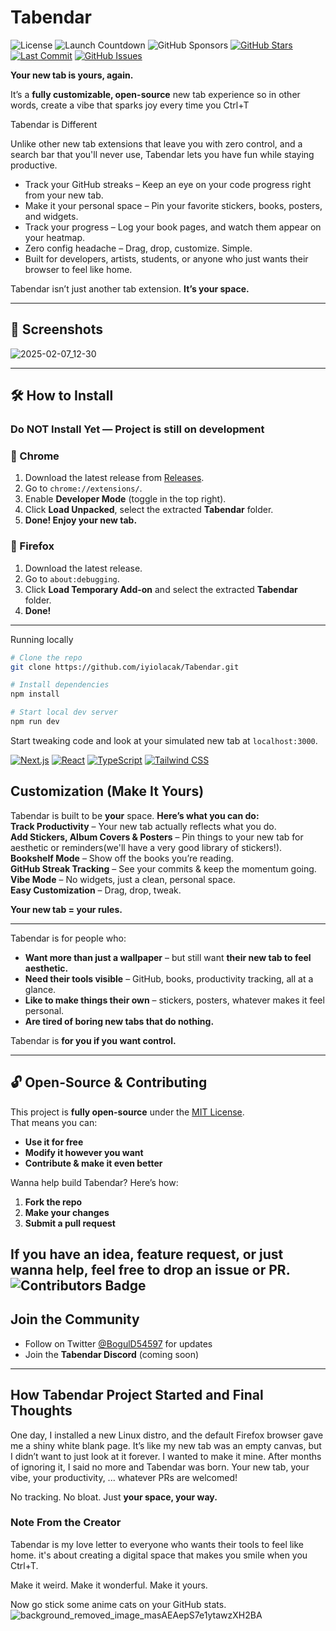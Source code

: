 # Tabendar  
![License](https://img.shields.io/badge/License-MIT-green) ![Launch Countdown](https://img.shields.io/badge/status-launch%20soon-purple) ![GitHub Sponsors](https://img.shields.io/github/sponsors/iyiolacak) [![GitHub Stars](https://img.shields.io/github/stars/iyiolacak/Tabendar?label=Stars&logo=github&style=flat-square)](https://github.com/iyiolacak/Tabendar/stargazers) [![Last Commit](https://img.shields.io/github/last-commit/iyiolacak/Tabendar?label=last%20commit&logo=git&style=flat-square)](https://github.com/iyiolacak/Tabendar/commits) [![GitHub Issues](https://img.shields.io/github/issues/iyiolacak/Tabendar?label=issues&logo=github&style=flat-square)](https://github.com/iyiolacak/Tabendar/issues) 
 

**Your new tab is yours, again.**  

It’s a **fully customizable, open-source** new tab experience so in other words, create a vibe that sparks joy every time you Ctrl+T

Tabendar is Different

Unlike other new tab extensions that leave you with zero control, and a search bar that you'll never use, Tabendar lets you have fun while staying productive.

- Track your GitHub streaks – Keep an eye on your code progress right from your new tab.
- Make it your personal space – Pin your favorite stickers, books, posters, and widgets.
- Track your progress – Log your book pages, and watch them appear on your heatmap.
- Zero config headache – Drag, drop, customize. Simple.
- Built for developers, artists, students, or anyone who just wants their browser to feel like home.

Tabendar isn’t just another tab extension. **It’s your space.**  

---

## 📸 **Screenshots**  
![2025-02-07_12-30](https://github.com/user-attachments/assets/a7586663-6a17-467d-b3e1-15d74009ef52)


---

## 🛠 **How to Install**  
### Do NOT Install Yet — Project is still on development
### 🔹 Chrome  
1. Download the latest release from [Releases](https://github.com/iyiolacak/Tabendar/releases).  
2. Go to `chrome://extensions/`.  
3. Enable **Developer Mode** (toggle in the top right).  
4. Click **Load Unpacked**, select the extracted **Tabendar** folder.  
5. **Done! Enjoy your new tab.**  

### 🔹 Firefox  
1. Download the latest release.  
2. Go to `about:debugging`.  
3. Click **Load Temporary Add-on** and select the extracted **Tabendar** folder.  
4. **Done!**  

---

Running locally
```bash
# Clone the repo
git clone https://github.com/iyiolacak/Tabendar.git

# Install dependencies
npm install

# Start local dev server
npm run dev
```
Start tweaking code and look at your simulated new tab at `localhost:3000`.

[![Next.js](https://img.shields.io/badge/Next.js-15.1-000?logo=next.js&style=flat-square)](https://nextjs.org)  [![React](https://img.shields.io/badge/React-19-61DAFB?logo=react&style=flat-square)](https://react.dev)  [![TypeScript](https://img.shields.io/badge/TypeScript-5.3-3178C6?logo=typescript&style=flat-square)](https://www.typescriptlang.org) [![Tailwind CSS](https://img.shields.io/badge/Tailwind-3.4-38B2AC?logo=tailwind-css&style=flat-square)](https://tailwindcss.com)  

## **Customization (Make It Yours)**  
Tabendar is built to be **your** space. **Here’s what you can do:**  
 **Track Productivity** – Your new tab actually reflects what you do.  
 **Add Stickers, Album Covers & Posters** – Pin things to your new tab for aesthetic or reminders(we'll have a very good library of stickers!).  
 **Bookshelf Mode** – Show off the books you’re reading.  
 **GitHub Streak Tracking** – See your commits & keep the momentum going.  
 **Vibe Mode** – No widgets, just a clean, personal space.  
 **Easy Customization** – Drag, drop, tweak.  

**Your new tab = your rules.**  

---

Tabendar is for people who:  
- **Want more than just a wallpaper** – but still want **their new tab to feel aesthetic.**  
- **Need their tools visible** – GitHub, books, productivity tracking, all at a glance.  
- **Like to make things their own** – stickers, posters, whatever makes it feel personal.  
- **Are tired of boring new tabs that do nothing.**  

Tabendar is **for you if you want control.**  

---

## 🔓 **Open-Source & Contributing**  
This project is **fully open-source** under the [MIT License](LICENSE).  
That means you can:  
- **Use it for free**  
- **Modify it however you want**  
- **Contribute & make it even better**  

Wanna help build Tabendar? Here’s how:  
1. **Fork the repo**  
2. **Make your changes**  
3. **Submit a pull request**  

If you have an idea, feature request, or just wanna help, feel free to drop an issue or PR. ![Contributors Badge](https://img.shields.io/badge/Looking%20for%20Contributors-yellow?style=square)
---

##  **Join the Community**  
- Follow on Twitter [@BogulD54597](https://x.com/BogulD54597) for updates  
- Join the **Tabendar Discord** (coming soon)  

---

##  **How Tabendar Project Started and Final Thoughts**  
One day, I installed a new Linux distro, and the default Firefox browser gave me a shiny white blank page. It’s like my new tab was an empty canvas, but I didn’t want to just look at it forever. I wanted to make it mine. After months of ignoring it, I said no more and Tabendar was born. Your new tab, your vibe, your productivity, ... whatever PRs are welcomed!

No tracking. No bloat. Just **your space, your way.**  

### Note From the Creator

Tabendar is my love letter to everyone who wants their tools to feel like home. it's about creating a digital space that makes you smile when you Ctrl+T.

Make it weird. Make it wonderful. Make it yours.

Now go stick some anime cats on your GitHub stats.
![background_removed_image_masAEAepS7e1ytawzXH2BA](https://github.com/user-attachments/assets/151e283d-0fb0-4019-b426-535020bcb066)

